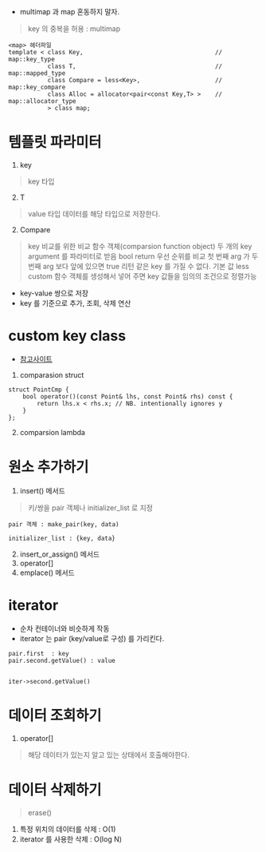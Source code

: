 
- multimap 과 map 혼동하지 말자.
> key 의 중복을 허용 : multimap


```
<map> 헤더파일
template < class Key,                                     // map::key_type
           class T,                                       // map::mapped_type
           class Compare = less<Key>,                     // map::key_compare
           class Alloc = allocator<pair<const Key,T> >    // map::allocator_type
           > class map;

```
# 템플릿 파라미터

1. key
> key 타입

2. T
> value 타입
> 데이터를 해당 타입으로 저장한다.

2. Compare
> key 비교를 위한 비교 함수 객체(comparsion function object)
> 두 개의 key argument 를 파라미터로 받음
> bool return
> 우선 순위를 비교 첫 번째 arg 가 두 번째 arg 보다 앞에 있으면 true 리턴
> 같은 key 를 가질 수 없다.
> 기본 값 less<T>
> custom 함수 객체를 생성해서 넣어 주면 key 값들을 임의의 조건으로 정렬가능

- key-value 쌍으로 저장
- key 를 기준으로 추가, 조회, 삭제 연산


# custom key class
- [참고사이트](https://en.cppreference.com/w/cpp/container/map/map)
1. comparasion struct
```
struct PointCmp {
    bool operator()(const Point& lhs, const Point& rhs) const {
        return lhs.x < rhs.x; // NB. intentionally ignores y
    }
};

```
2. comparsion lambda

# 원소 추가하기

1. insert() 메서드
> 키/쌍을 pair 객체나 initializer_list 로 지정
```
pair 객체 : make_pair(key, data)

initializer_list : {key, data}
```

2. insert_or_assign() 메서드
3. operator[]
4. emplace() 메서드

# iterator
- 순차 컨테이너와 비슷하게 작동
- iterator 는 pair (key/value로 구성) 를 가리킨다.
```
pair.first	: key
pair.second.getValue() : value


iter->second.getValue()
```


# 데이터 조회하기

1. operator[]
> 해당 데이터가 있는지 알고 있는 상태에서 호출해야한다.


# 데이터 삭제하기
> erase()
1. 특정 위치의 데이터를 삭제 : O(1)
2. iterator 를 사용한 삭제	: O(log N)